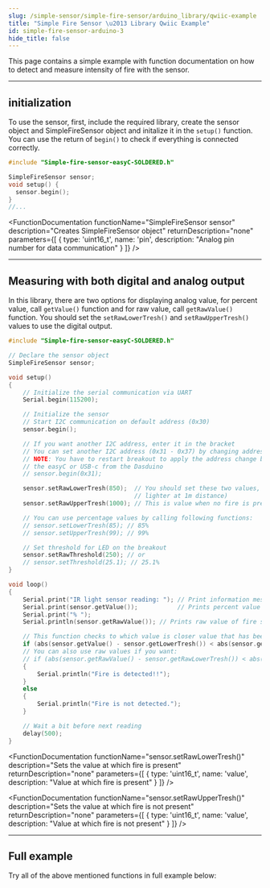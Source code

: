 ```yaml
---
slug: /simple-sensor/simple-fire-sensor/arduino_library/qwiic-example
title: "Simple Fire Sensor \u2013 Library Qwiic Example"
id: simple-fire-sensor-arduino-3
hide_title: false
---
```

This page contains a simple example with function documentation on how to detect and measure intensity of fire with the sensor.

---

## initialization
To use the sensor, first, include the required library, create the sensor object and SimpleFireSensor object and initalize it in the `setup()` function. You can use the return of `begin()` to check if everything is connected correctly.

```cpp
#include "Simple-fire-sensor-easyC-SOLDERED.h"

SimpleFireSensor sensor;
void setup() {
  sensor.begin();
}
//...
```
<FunctionDocumentation
  functionName="SimpleFireSensor sensor"
  description="Creates SimpleFireSensor object"
  returnDescription="none"
  parameters={[
    { type: 'uint16_t', name: 'pin', description: "Analog pin number for data communication" }
  ]}
/>

<FunctionDocumentation
  functionName="sensor.begin()"
  description="Initializes the sensor."
  returnDescription="Returns true if initialization is successful, false otherwise."
/>

---

## Measuring with both digital and analog output
In this library, there are two options for displaying analog value, for percent value, call `getValue()` function and for raw value, call `getRawValue()` function. You should set the `setRawLowerTresh()` and `setRawUpperTresh()` values to use the digital output.

```cpp
#include "Simple-fire-sensor-easyC-SOLDERED.h"

// Declare the sensor object
SimpleFireSensor sensor;

void setup()
{
    // Initialize the serial communication via UART
    Serial.begin(115200);

    // Initialize the sensor
    // Start I2C communication on default address (0x30)
    sensor.begin();

    // If you want another I2C address, enter it in the bracket
    // You can set another I2C address (0x31 - 0x37) by changing address switches on the breakout
    // NOTE: You have to restart breakout to apply the address change by unplugging and plugging
    // the easyC or USB-c from the Dasduino 
    // sensor.begin(0x31);

    sensor.setRawLowerTresh(850);  // You should set these two values, this is value when fire is present (you can use
                                   // lighter at 1m distance)
    sensor.setRawUpperTresh(1000); // This is value when no fire is present

    // You can use percentage values by calling following functions:
    // sensor.setLowerTresh(85); // 85%
    // sensor.setUpperTresh(99); // 99%

    // Set threshold for LED on the breakout
    sensor.setRawThreshold(250); // or
    // sensor.setThreshold(25.1); // 25.1%
}

void loop()
{
    Serial.print("IR light sensor reading: "); // Print information message
    Serial.print(sensor.getValue());           // Prints percent value of fire sensor
    Serial.print("% ");
    Serial.println(sensor.getRawValue()); // Prints raw value of fire sensor

    // This function checks to which value is closer value that has been read from sensor
    if (abs(sensor.getValue() - sensor.getLowerTresh()) < abs(sensor.getValue() - sensor.getUpperTresh()))
    // You can also use raw values if you want:
    // if (abs(sensor.getRawValue() - sensor.getRawLowerTresh()) < abs(sensor.getRawValue() - sensor.getRawUpperTresh()))
    {
        Serial.println("Fire is detected!!");
    }
    else
    {
        Serial.println("Fire is not detected.");
    }

    // Wait a bit before next reading
    delay(500);
}
```
<FunctionDocumentation
  functionName="sensor.getValue()"
  description="Returns the measurement in percentage."
  returnDescription="Returns float representation of fire chance percentage"
/>

<FunctionDocumentation
  functionName="sensor.getRawValue()"
  description="Returns the raw ADC value."
  returnDescription="Returns integer representation of fire value"
/>

<FunctionDocumentation
  functionName="sensor.setRawLowerTresh()"
  description="Sets the value at which fire is present"
  returnDescription="none"
  parameters={[
    { type: 'uint16_t', name: 'value', description: "Value at which fire is present" }
  ]}
/>

<FunctionDocumentation
  functionName="sensor.setRawUpperTresh()"
  description="Sets the value at which fire is not present"
  returnDescription="none"
  parameters={[
    { type: 'uint16_t', name: 'value', description: "Value at which fire is not present" }
  ]}
/>

<CenteredImage src="/img/simple-sensor/simple-fire-sensor/fire_not_detected_qwiic.png" alt="Sensor when fire is not present" caption="Sensor when fire is not present" width="700px" />

<CenteredImage src="/img/simple-sensor/simple-fire-sensor/fire_not_detected_serial.jpg" alt="Serial Monitor output" caption="Serial Monitor output" width="700px" />

<CenteredImage src="/img/simple-sensor/simple-fire-sensor/fire_detected_qwiic.png" alt="Sensor when fire is present" caption="Sensor when fire is present" width="700px" />

<CenteredImage src="/img/simple-sensor/simple-fire-sensor/fire_detected_serial.jpg" alt="Serial Monitor output" caption="Serial Monitor output" width="700px" />

---

## Full example

Try all of the above mentioned functions in full example below:

<QuickLink 
  title="Read_values_native.ino" 
  description="Example for using the digital and analog read functions for Simple fire sensor."
  url="https://github.com/SolderedElectronics/Soldered-Simple-Fire-Sensor-Arduino-library/blob/main/examples/Read_values_native/Read_values_native.ino" 
/>